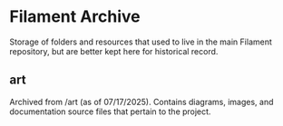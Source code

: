# Filament Archive

Storage of folders and resources that used to live in the main Filament repository, but are better kept here for historical record.

## art
Archived from /art (as of 07/17/2025). Contains diagrams, images, and documentation source files that pertain to the project.
